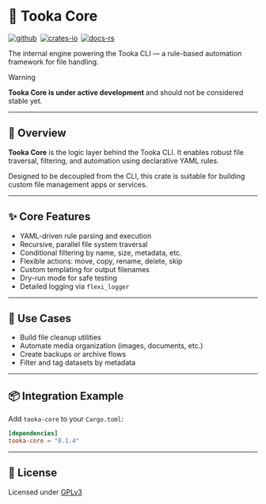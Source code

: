 # 🧩 Tooka Core

[![github]](https://github.com/Benji377/tooka)&ensp;[![crates-io]](https://crates.io/crates/tooka-core)&ensp;[![docs-rs]](https://docs.rs/tooka_core)

[github]: https://img.shields.io/badge/github-8da0cb?style=for-the-badge&labelColor=555555&logo=github
[crates-io]: https://img.shields.io/badge/crates.io-fc8d62?style=for-the-badge&labelColor=555555&logo=rust
[docs-rs]: https://img.shields.io/badge/docs.rs-66c2a5?style=for-the-badge&labelColor=555555&logo=docs.rs

The internal engine powering the Tooka CLI — a rule-based automation framework for file handling.

> [!WARNING]
> **Tooka Core is under active development** and should not be considered stable yet.

---

## 🧭 Overview

**Tooka Core** is the logic layer behind the Tooka CLI. It enables robust file traversal, filtering, and automation using declarative YAML rules.

Designed to be decoupled from the CLI, this crate is suitable for building custom file management apps or services.

---

## ✨ Core Features

- YAML-driven rule parsing and execution
- Recursive, parallel file system traversal
- Conditional filtering by name, size, metadata, etc.
- Flexible actions: move, copy, rename, delete, skip
- Custom templating for output filenames
- Dry-run mode for safe testing
- Detailed logging via `flexi_logger`

---

## 🚀 Use Cases

- Build file cleanup utilities
- Automate media organization (images, documents, etc.)
- Create backups or archive flows
- Filter and tag datasets by metadata

---

## 📦 Integration Example

Add `tooka-core` to your `Cargo.toml`:

```toml
[dependencies]
tooka-core = "0.1.4"
```

---

## 📜 License

Licensed under [GPLv3](../LICENSE)